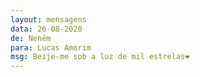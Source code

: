 ```yaml
---
layout: mensagens
data: 26-08-2020
de: Neném
para: Lucas Amorim
msg: Beije-me sob a luz de mil estrelas❤
---
```

